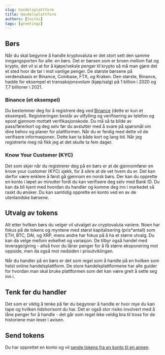 ```yaml
---
slug: handelsplattform
title: Handelsplattform   
authors: [toitoi]
tags: [greetings]
---
```


## Børs
Når du skal begynne å handle kryptovaluta er det stort sett den samme inngangsporten for alle: en børs. Det er børsen som er broen mellom fiat og krypto, det vil si at for å kjøpe/veksle penger til krypto så må man gjøre det et sted hvor de tar i mot vanlige penger. De største børsene på verdensbasis er Binance, Coinbase, FTX, og Kraken. Den største, Binance, hadde for eksempel et transaksjonsvolum (kjøp/salg) på 1 billion i 2020 og 7,7 billioner i 2021. 

### Binance (et eksempel)

Du bestemmer deg for å registrere deg ved [Binance](https://www.binance.com/en) (dette er kun et eksempel). Registreringen består av utfylling og verifisering av telefon og epost gjennom mottatt verifikasjonskode. Du må så ta bilde av pass/førerkort og deg selv før du avslutter med å svare på spørsmål om dine behov og planer for plattformen. Når du er ferdig med dette vil de verifisere informasjonen. Dette kan ta både kort og lang tid. Når jeg registrerte meg nå fikk jeg at det skulle ta fem dager.

### Know Your Customer (KYC)
Det som skjer når du registrerer deg på en børs er at de gjennomfører en know your customer (KYC) sjekk, for å sikre at de vet hvem du er. Det kan derfor være enklere å først gå gjennom en norsk børs. Der kan du opprette en konto i løpet av minutter fordi du kan verifisere deg selv med Bank ID. Du kan da bli kjent med hvordan du handler og komme deg inn i markedet så raskt du ønsker. Du kan samtidig opprette en konto ved en av de utenlandske børsene. 

## Utvalg av tokens
Alt etter hvilken børs du velger vil utvalget av cryptovaluta variere. Noen har fokus på de tokens og myntene med størst kapitalisering (pris*antall) som ETH, BTC, DAI, og XRP, mens andre har fokus på å ha et større utvalg. Du kan da velge mellom enkelhet og variasjon. De tilbyr også handel med leverage/giring - altså hvor du låner penger for å få større eksponering mot oppside, men da også mot nedsiden i prisutviklingen.

Når du handler på en børs er det som regel som å handle på en hvilken som helst online handelsplattform. De store handelsplattformene har alle guider for hvordan man skal bruke plattformen som det kan være greit å sette seg inn i. 

## Tenk før du handler
Det som er viktig å tenke på før du begynner å handle er hvor mye du kan tape og hvilken tidshorisont du har. Det er også stor risiko involvert med å låne penger for å handle - det går som regel ikke veldig bra til tross for de historiene man leser i avisen. 

## Send tokens

Du har opprettet en konto og vil [sende tokens fra en konto til en annen](/docs/komigang/sendetokens).